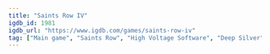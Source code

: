 ```yaml
---
title: "Saints Row IV"
igdb_id: 1981
igdb_url: "https://www.igdb.com/games/saints-row-iv"
tag: ["Main game", "Saints Row", "High Voltage Software", "Deep Silver", "Volition", "Shooter", "Adventure", "Single player", "Multiplayer", "Co-operative", "Third person", "Action", "Science fiction", "Comedy", "Sandbox", "Open world"]
---
```

